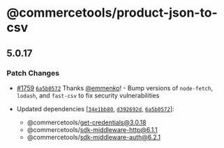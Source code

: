 # @commercetools/product-json-to-csv

## 5.0.17
### Patch Changes



- [#1759](https://github.com/commercetools/nodejs/pull/1759) [`6a5b0572`](https://github.com/commercetools/nodejs/commit/6a5b05728f6fcb7e74e752962553870b9a89c1fe) Thanks [@emmenko](https://github.com/emmenko)! - Bump versions of `node-fetch`, `lodash`, and `fast-csv` to fix security vulnerabilities

- Updated dependencies [[`34e1bb80`](https://github.com/commercetools/nodejs/commit/34e1bb8010225fcc5ea7459bdd93f330eb7dd37d), [`d392692d`](https://github.com/commercetools/nodejs/commit/d392692d714b87ec04a1a4e2dac59946c713d213), [`6a5b0572`](https://github.com/commercetools/nodejs/commit/6a5b05728f6fcb7e74e752962553870b9a89c1fe)]:
  - @commercetools/get-credentials@3.0.18
  - @commercetools/sdk-middleware-http@6.1.1
  - @commercetools/sdk-middleware-auth@6.2.1
